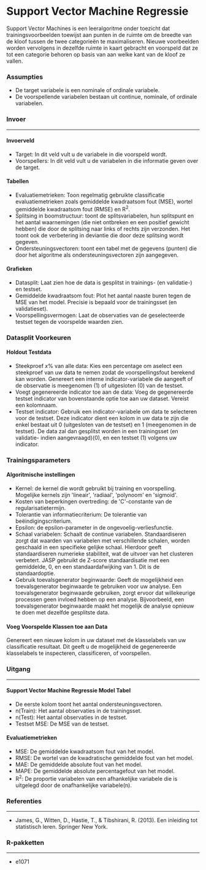 Support Vector Machine Regressie
===

Support Vector Machines is een leeralgoritme onder toezicht dat trainingsvoorbeelden toewijst aan punten in de ruimte om de breedte van de kloof tussen de twee categorieën te maximaliseren. Nieuwe voorbeelden worden vervolgens in dezelfde ruimte in kaart gebracht en voorspeld dat ze tot een categorie behoren op basis van aan welke kant van de kloof ze vallen.

### Assumpties
- De target variabele is een nominale of ordinale variabele.
- De voorspellende variabelen bestaan uit continue, nominale, of ordinale variabelen.

### Invoer 
-------
#### Invoerveld 
- Target: In dit veld vult u de variabele in die voorspeld wordt. 
- Voorspellers: In dit veld vult u de variabelen in die informatie geven over de target. 

#### Tabellen  
- Evaluatiemetrieken: Toon regelmatig gebruikte classificatie evaluatiemetrieken zoals gemiddelde kwadraatsom fout (MSE), wortel gemiddelde kwadraatsom fout (RMSE) en R<sup>2</sup>.
- Splitsing in boomstructuur: toont de splitsvariabelen, hun splitspunt en het aantal waarnemingen (die niet ontbreken en een positief gewicht hebben) die door de splitsing naar links of rechts zijn verzonden. Het toont ook de verbetering in deviantie die door deze splitsing wordt gegeven.
- Ondersteuningsvectoren: toont een tabel met de gegevens (punten) die door het algoritme als ondersteuningsvectoren zijn aangegeven.

#### Grafieken
- Datasplit: Laat zien hoe de data is gesplitst in trainings- (en validatie-) en testset.
- Gemiddelde kwadraatsom fout: Plot het aantal naaste buren tegen de MSE van het model. Precisie is bepaald voor de trainingsset (en validatieset).
- Voorspellingsvermogen: Laat de observaties van de geselecteerde testset tegen de voorspelde waarden zien.

### Datasplit Voorkeuren
#### Holdout Testdata
- Steekproef *x*% van alle data: Kies een percentage om aselect een steekproef van uw data te nemen zodat de voorspellingsfout berekend kan worden. Genereert een interne indicator-variabele die aangeeft of de observatie is meegenomen (1) of uitgesloten (0) van de testset.
- Voegt gegenereerde indicator toe aan de data: Voeg de gegenereerde testset indicator van bovenstaande optie toe aan uw dataset. Vereist een kolomnaam.
- Testset indicator: Gebruik een indicator-variabele om data te selecteren voor de testset. Deze indicator dient een kolom in uw data te zijn die enkel bestaat uit 0 (uitgesloten van de testset) en 1 (meegenomen in de testset). De data zal dan gesplitst worden in een trainingsset (en validatie- indien aangevraagd)(0), en een testset (1) volgens uw indicator.

### Trainingsparameters
#### Algoritmische instellingen
- Kernel: de kernel die wordt gebruikt bij training en voorspelling. Mogelijke kernels zijn 'lineair', 'radiaal', 'polynoom' en 'sigmoid'.
- Kosten van beperkingen overtreding: de 'C'-constante van de regularisatietermijn.
- Tolerantie van informatiecriterium: De tolerantie van beëindigingscriterium.
- Epsilon: de epsilon-parameter in de ongevoelig-verliesfunctie.
- Schaal variabelen: Schaalt de continue variabelen. Standaardiseren zorgt dat waarden van variabelen met verschillende schalen, worden geschaald in een specifieke gelijke schaal. Hierdoor geeft standaardiseren numerieke stabiliteit, wat de uitvoer van het clusteren verbetert. JASP gebruikt de Z-score standaardisatie met een gemiddelde, 0, en een standaardafwijking van 1. Dit is de standaardoptie.
- Gebruik toevalsgenerator beginwaarde: Geeft de mogelijkheid een toevalsgenerator beginwaarde te gebruiken voor uw analyse. Een toevalsgenerator beginwaarde gebruiken, zorgt ervoor dat willekeurige processen geen invloed hebben op een analyse. Bijvoorbeeld, een toevalsgenerator beginwaarde maakt het mogelijk de analyse opnieuw te doen met dezelfde gesplitste data.

#### Voeg Voorspelde Klassen toe aan Data
Genereert een nieuwe kolom in uw dataset met de klasselabels van uw classificatie resultaat. Dit geeft u de mogelijkheid de gegenereerde klasselabels te inspecteren, classificeren, of voorspellen.

### Uitgang
-------

#### Support Vector Machine Regressie Model Tabel
- De eerste kolom toont het aantal ondersteuningsvectoren.
- n(Train): Het aantal observaties in de trainingsset.
- n(Test): Het aantal observaties in de testset.
- Testset MSE: De MSE van de testset.

#### Evaluatiemetrieken
- MSE: De gemiddelde kwadraatsom fout van het model.
- RMSE: De wortel van de kwadratische gemiddelde fout van het model.
- MAE: De gemiddelde absolute fout van het model.
- MAPE: De gemiddelde absolute percentagefout van het model.
- R<sup>2</sup>: De proportie variabelen van een afhankelijke variabele die is uitgelegd door de onafhankelijke variabele(n).

### Referenties
-------
- James, G., Witten, D., Hastie, T., & Tibshirani, R. (2013). Een inleiding tot statistisch leren. Springer New York.

### R-pakketten
---
- e1071